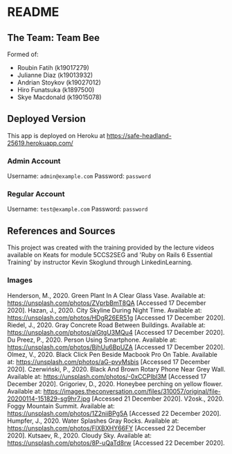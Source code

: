 # README

## The Team: Team Bee
Formed of:
* Roubin Fatih (k19017279)
* Julianne Diaz (k19013932)
* Andrian Stoykov (k19027012)
* Hiro Funatsuka (k1897500)
* Skye Macdonald (k19015078)

## Deployed Version
This app is deployed on Heroku at https://safe-headland-25619.herokuapp.com/

### Admin Account
Username: `admin@example.com`
Password: `password`

### Regular Account
Username: `test@example.com`
Password: `password`

## References and Sources
This project was created with the training provided by the lecture videos available on Keats for module 5CCS2SEG and 'Ruby on Rails 6 Essential Training' by instructor Kevin Skoglund through LinkedinLearning.

### Images
Henderson, M., 2020. Green Plant In A Clear Glass Vase. Available at: <https://unsplash.com/photos/ZVprbBmT8QA> [Accessed 17 December 2020].
Hazan, J., 2020. City Skyline During Night Time. Available at: <https://unsplash.com/photos/HDgR26ER51g> [Accessed 17 December 2020].
Riedel, J., 2020. Gray Concrete Road Between Buildings. Available at: <https://unsplash.com/photos/alGtgU3MQu4> [Accessed 17 December 2020].
Du Preez, P., 2020. Person Using Smartphone. Available at: <https://unsplash.com/photos/BjhUu6BpUZA> [Accessed 17 December 2020].
Olmez, V., 2020. Black Click Pen Beside Macbook Pro On Table. Available at: <https://unsplash.com/photos/aG-pvyMsbis> [Accessed 17 December 2020].
Czerwiński, P., 2020. Black And Brown Rotary Phone Near Grey Wall. Available at: <https://unsplash.com/photos/-0xCCPIbl3M> [Accessed 17 December 2020].
Grigoriev, D., 2020. Honeybee perching on yellow flower. Available at: <https://images.theconversation.com/files/310057/original/file-20200114-151829-sg9hr7.jpg> [Accessed 21 December 2020].
V2osk., 2020. Foggy Mountain Summit. Available at: <https://unsplash.com/photos/1Z2niiBPg5A> [Accessed 22 December 2020].
Humpfer, J., 2020. Water Splashes Gray Rocks. Available at: <https://unsplash.com/photos/FIXBXHY66FY> [Accessed 22 December 2020].
Kutsaev, R., 2020. Cloudy Sky. Available at: <https://unsplash.com/photos/8P-uQaTd8rw> [Accessed 22 December 2020].
